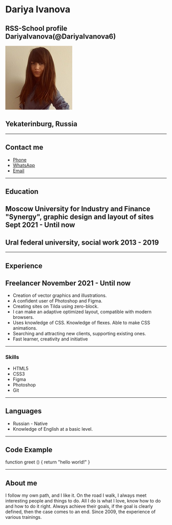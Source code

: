 # Dariya Ivanova

## RSS-School profile DariyaIvanova(@DariyaIvanova6)

![photo](photo.jpg "@DariyaIvanova")

## Yekaterinburg, Russia

***

## Contact me

- [Phone](tel:+79089116475)
- [WhatsApp](tel:https://wa.me/+79089116475)
- [Email](yandex:d.ivanova6@yandex.ru)

***
## Education

## <span>Moscow University for Industry and Finance "Synergy", graphic design and layout of sites</span> <span> Sept 2021 - Until now </span>
## <span>Ural federal university, social work</span> <span>2013 - 2019</span>

***
## Experience

## <span> __Freelancer__ November 2021 - Until now</span>

- Creation of vector graphics and illustrations.
- A confident user of Photoshop and Figma.
- Creating sites on Tilda using zero-block.
- I can make an adaptive optimized layout, compatible with modern browsers.
- Uses knowledge of CSS. Knowledge of flexes. Able to make CSS animations.
- Searching and attracting new clients, supporting existing ones.
- Fast learner, creativity and initiative

***

### Skills

* HTML5
* CSS3
* Figma
* Photoshop
* Git

***

## Languages 

 - Russian - Native
- Knowledge of English at a basic level. 

***
## Code Example
function greet () {
  return "hello world!"
}

***

## About me
I follow my own path, and I like it. On the road I walk, I always meet interesting people and things to do. All I do is what I love, know how to do and how to do it right. Always achieve their goals, if the goal is clearly defined, then the case comes to an end. Since 2009, the experience of various trainings.

